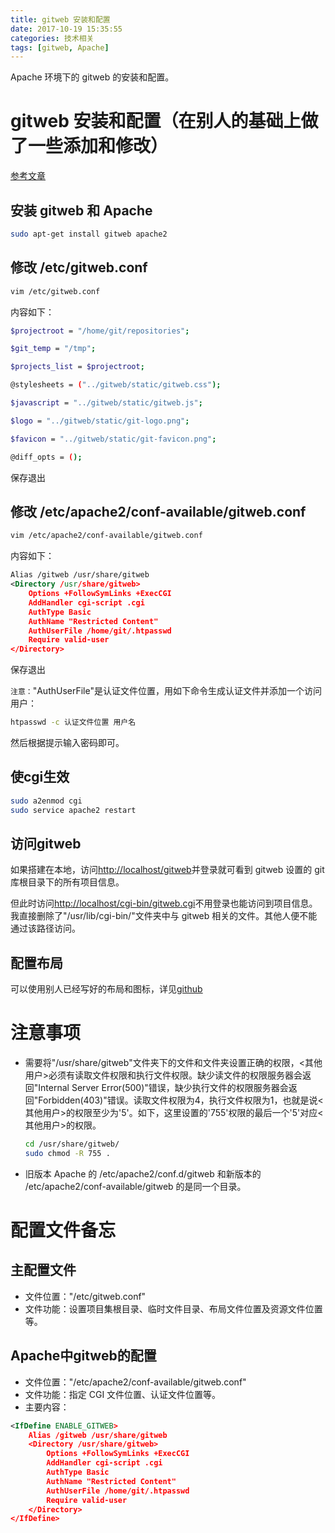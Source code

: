 ```yaml
---
title: gitweb 安装和配置
date: 2017-10-19 15:35:55
categories: 技术相关
tags: [gitweb, Apache]
---
```

Apache 环境下的 gitweb 的安装和配置。
<!-- more -->

# gitweb 安装和配置（在别人的基础上做了一些添加和修改）

[参考文章](http://blog.csdn.net/qq_25667339/article/details/53083968)

## 安装 gitweb 和 Apache

```bash
sudo apt-get install gitweb apache2
```

## 修改 /etc/gitweb.conf

```bash
vim /etc/gitweb.conf
```

内容如下：

```bash
$projectroot = "/home/git/repositories";

$git_temp = "/tmp";

$projects_list = $projectroot;

@stylesheets = ("../gitweb/static/gitweb.css");

$javascript = "../gitweb/static/gitweb.js";

$logo = "../gitweb/static/git-logo.png";

$favicon = "../gitweb/static/git-favicon.png";

@diff_opts = ();
```

保存退出

## 修改 /etc/apache2/conf-available/gitweb.conf

```bash
vim /etc/apache2/conf-available/gitweb.conf
```

内容如下：

```xml
Alias /gitweb /usr/share/gitweb
<Directory /usr/share/gitweb>
    Options +FollowSymLinks +ExecCGI
    AddHandler cgi-script .cgi
    AuthType Basic
    AuthName "Restricted Content"
    AuthUserFile /home/git/.htpasswd
    Require valid-user
</Directory>
```

保存退出

`注意：`"AuthUserFile"是认证文件位置，用如下命令生成认证文件并添加一个访问用户：

```bash
htpasswd -c 认证文件位置 用户名
```

然后根据提示输入密码即可。

## 使cgi生效

```bash
sudo a2enmod cgi
sudo service apache2 restart
```

## 访问gitweb

如果搭建在本地，访问[http://localhost/gitweb](http://localhost/gitweb)并登录就可看到 gitweb 设置的 git 库根目录下的所有项目信息。

但此时访问[http://localhost/cgi-bin/gitweb.cgi](localhost/cgi-bin/gitweb.cgi)不用登录也能访问到项目信息。我直接删除了"/usr/lib/cgi-bin/"文件夹中与 gitweb 相关的文件。其他人便不能通过该路径访问。

## 配置布局

可以使用别人已经写好的布局和图标，详见[github](https://github.com/kogakure/gitweb-theme)

# 注意事项

- 需要将"/usr/share/gitweb"文件夹下的文件和文件夹设置正确的权限，<其他用户>必须有读取文件权限和执行文件权限。缺少读文件的权限服务器会返回"Internal Server Error(500)"错误，缺少执行文件的权限服务器会返回"Forbidden(403)"错误。读取文件权限为4，执行文件权限为1，也就是说<其他用户>的权限至少为'5'。如下，这里设置的'755'权限的最后一个'5'对应<其他用户>的权限。

    ~~~bash
    cd /usr/share/gitweb/
    sudo chmod -R 755 .
    ~~~

- 旧版本 Apache 的 /etc/apache2/conf.d/gitweb 和新版本的 /etc/apache2/conf-available/gitweb 的是同一个目录。

# 配置文件备忘

## 主配置文件

- 文件位置："/etc/gitweb.conf"
- 文件功能：设置项目集根目录、临时文件目录、布局文件位置及资源文件位置等。

## Apache中gitweb的配置

- 文件位置："/etc/apache2/conf-available/gitweb.conf"
- 文件功能：指定 CGI 文件位置、认证文件位置等。
- 主要内容：

```xml
<IfDefine ENABLE_GITWEB>
    Alias /gitweb /usr/share/gitweb
    <Directory /usr/share/gitweb>
        Options +FollowSymLinks +ExecCGI
        AddHandler cgi-script .cgi
        AuthType Basic
        AuthName "Restricted Content"
        AuthUserFile /home/git/.htpasswd
        Require valid-user
    </Directory>
</IfDefine>
```
